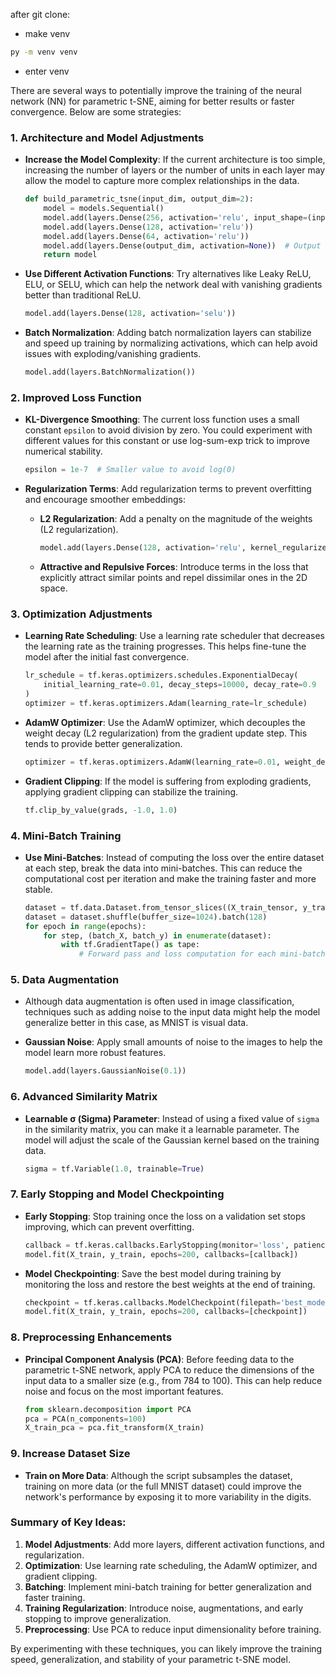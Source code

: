 after git clone:
- make venv
```cmd
py -m venv venv
```
- enter venv

There are several ways to potentially improve the training of the neural network (NN) for parametric t-SNE, aiming for better results or faster convergence. Below are some strategies:

### 1. **Architecture and Model Adjustments**
   - **Increase the Model Complexity**: If the current architecture is too simple, increasing the number of layers or the number of units in each layer may allow the model to capture more complex relationships in the data.
     ```python
     def build_parametric_tsne(input_dim, output_dim=2):
         model = models.Sequential()
         model.add(layers.Dense(256, activation='relu', input_shape=(input_dim,)))
         model.add(layers.Dense(128, activation='relu'))
         model.add(layers.Dense(64, activation='relu'))
         model.add(layers.Dense(output_dim, activation=None))  # Output in 2D
         return model
     ```
   - **Use Different Activation Functions**: Try alternatives like Leaky ReLU, ELU, or SELU, which can help the network deal with vanishing gradients better than traditional ReLU.
     ```python
     model.add(layers.Dense(128, activation='selu'))
     ```

   - **Batch Normalization**: Adding batch normalization layers can stabilize and speed up training by normalizing activations, which can help avoid issues with exploding/vanishing gradients.
     ```python
     model.add(layers.BatchNormalization())
     ```

### 2. **Improved Loss Function**
   - **KL-Divergence Smoothing**: The current loss function uses a small constant `epsilon` to avoid division by zero. You could experiment with different values for this constant or use log-sum-exp trick to improve numerical stability.
     ```python
     epsilon = 1e-7  # Smaller value to avoid log(0)
     ```

   - **Regularization Terms**: Add regularization terms to prevent overfitting and encourage smoother embeddings:
     - **L2 Regularization**: Add a penalty on the magnitude of the weights (L2 regularization).
       ```python
       model.add(layers.Dense(128, activation='relu', kernel_regularizer=tf.keras.regularizers.l2(1e-4)))
       ```
     - **Attractive and Repulsive Forces**: Introduce terms in the loss that explicitly attract similar points and repel dissimilar ones in the 2D space.

### 3. **Optimization Adjustments**
   - **Learning Rate Scheduling**: Use a learning rate scheduler that decreases the learning rate as the training progresses. This helps fine-tune the model after the initial fast convergence.
     ```python
     lr_schedule = tf.keras.optimizers.schedules.ExponentialDecay(
         initial_learning_rate=0.01, decay_steps=10000, decay_rate=0.9
     )
     optimizer = tf.keras.optimizers.Adam(learning_rate=lr_schedule)
     ```

   - **AdamW Optimizer**: Use the AdamW optimizer, which decouples the weight decay (L2 regularization) from the gradient update step. This tends to provide better generalization.
     ```python
     optimizer = tf.keras.optimizers.AdamW(learning_rate=0.01, weight_decay=1e-4)
     ```

   - **Gradient Clipping**: If the model is suffering from exploding gradients, applying gradient clipping can stabilize the training.
     ```python
     tf.clip_by_value(grads, -1.0, 1.0)
     ```

### 4. **Mini-Batch Training**
   - **Use Mini-Batches**: Instead of computing the loss over the entire dataset at each step, break the data into mini-batches. This can reduce the computational cost per iteration and make the training faster and more stable.
     ```python
     dataset = tf.data.Dataset.from_tensor_slices((X_train_tensor, y_train))
     dataset = dataset.shuffle(buffer_size=1024).batch(128)
     for epoch in range(epochs):
         for step, (batch_X, batch_y) in enumerate(dataset):
             with tf.GradientTape() as tape:
                 # Forward pass and loss computation for each mini-batch
     ```

### 5. **Data Augmentation**
   - Although data augmentation is often used in image classification, techniques such as adding noise to the input data might help the model generalize better in this case, as MNIST is visual data. 

   - **Gaussian Noise**: Apply small amounts of noise to the images to help the model learn more robust features.
     ```python
     model.add(layers.GaussianNoise(0.1))
     ```

### 6. **Advanced Similarity Matrix**
   - **Learnable σ (Sigma) Parameter**: Instead of using a fixed value of `sigma` in the similarity matrix, you can make it a learnable parameter. The model will adjust the scale of the Gaussian kernel based on the training data.
     ```python
     sigma = tf.Variable(1.0, trainable=True)
     ```

### 7. **Early Stopping and Model Checkpointing**
   - **Early Stopping**: Stop training once the loss on a validation set stops improving, which can prevent overfitting.
     ```python
     callback = tf.keras.callbacks.EarlyStopping(monitor='loss', patience=10)
     model.fit(X_train, y_train, epochs=200, callbacks=[callback])
     ```

   - **Model Checkpointing**: Save the best model during training by monitoring the loss and restore the best weights at the end of training.
     ```python
     checkpoint = tf.keras.callbacks.ModelCheckpoint(filepath='best_model.h5', save_best_only=True)
     model.fit(X_train, y_train, epochs=200, callbacks=[checkpoint])
     ```

### 8. **Preprocessing Enhancements**
   - **Principal Component Analysis (PCA)**: Before feeding data to the parametric t-SNE network, apply PCA to reduce the dimensions of the input data to a smaller size (e.g., from 784 to 100). This can help reduce noise and focus on the most important features.
     ```python
     from sklearn.decomposition import PCA
     pca = PCA(n_components=100)
     X_train_pca = pca.fit_transform(X_train)
     ```

### 9. **Increase Dataset Size**
   - **Train on More Data**: Although the script subsamples the dataset, training on more data (or the full MNIST dataset) could improve the network's performance by exposing it to more variability in the digits.

### Summary of Key Ideas:
1. **Model Adjustments**: Add more layers, different activation functions, and regularization.
2. **Optimization**: Use learning rate scheduling, the AdamW optimizer, and gradient clipping.
3. **Batching**: Implement mini-batch training for better generalization and faster training.
4. **Training Regularization**: Introduce noise, augmentations, and early stopping to improve generalization.
5. **Preprocessing**: Use PCA to reduce input dimensionality before training.

By experimenting with these techniques, you can likely improve the training speed, generalization, and stability of your parametric t-SNE model.